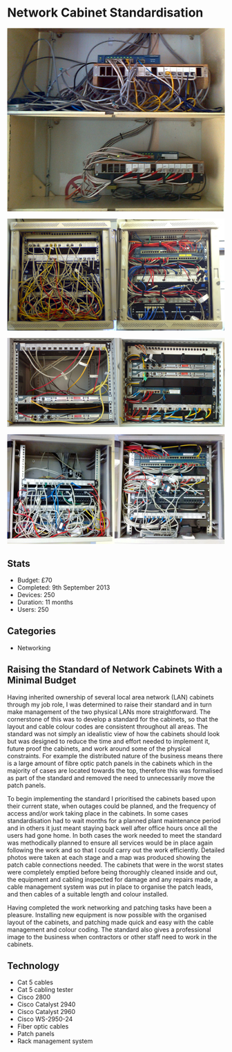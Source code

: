 # Network Cabinet Standardisation

![Network cabient before and after photo](assets/network-cabinet-standardisation-1.jpg)

![Network cabient before and after photo](assets/network-cabinet-standardisation-2.jpg)

![Network cabient before and after photo](assets/network-cabinet-standardisation-3.jpg)

![Network cabient before and after photo](assets/network-cabinet-standardisation-4.jpg)

## Stats

- Budget: £70
- Completed: 9th September 2013
- Devices: 250
- Duration: 11 months
- Users: 250

## Categories

- Networking

## Raising the Standard of Network Cabinets With a Minimal Budget

Having inherited ownership of several local area network (LAN) cabinets through my job role, I was determined to raise their standard and in turn make management of the two physical LANs more straightforward. The cornerstone of this was to develop a standard for the cabinets, so that the layout and cable colour codes are consistent throughout all areas. The standard was not simply an idealistic view of how the cabinets should look but was designed to reduce the time and effort needed to implement it, future proof the cabinets, and work around some of the physical constraints. For example the distributed nature of the business means there is a large amount of fibre optic patch panels in the cabinets which in the majority of cases are located towards the top, therefore this was formalised as part of the standard and removed the need to unnecessarily move the patch panels.

To begin implementing the standard I prioritised the cabinets based upon their current state, when outages could be planned, and the frequency of access and/or work taking place in the cabinets. In some cases standardisation had to wait months for a planned plant maintenance period and in others it just meant staying back well after office hours once all the users had gone home. In both cases the work needed to meet the standard was methodically planned to ensure all services would be in place again following the work and so that I could carry out the work efficiently. Detailed photos were taken at each stage and a map was produced showing the patch cable connections needed. The cabinets that were in the worst states were completely emptied before being thoroughly cleaned inside and out, the equipment and cabling inspected for damage and any repairs made, a cable management system was put in place to organise the patch leads, and then cables of a suitable length and colour installed.

Having completed the work networking and patching tasks have been a pleasure. Installing new equipment is now possible with the organised layout of the cabinets, and patching made quick and easy with the cable management and colour coding. The standard also gives a professional image to the business when contractors or other staff need to work in the cabinets.

## Technology

- Cat 5 cables
- Cat 5 cabling tester
- Cisco 2800
- Cisco Catalyst 2940
- Cisco Catalyst 2960
- Cisco WS-2950-24
- Fiber optic cables
- Patch panels
- Rack management system

<!-- origin: https://web.archive.org/web/20221208090840/https://community.spiceworks.com/people/michaelvickers/projects/network-cabinet-standardisation -->
